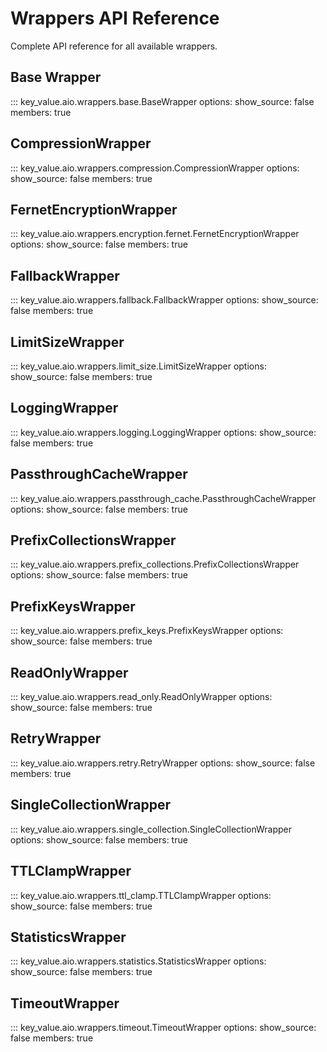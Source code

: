 # Wrappers API Reference

Complete API reference for all available wrappers.

## Base Wrapper

::: key_value.aio.wrappers.base.BaseWrapper
    options:
      show_source: false
      members: true

## CompressionWrapper

::: key_value.aio.wrappers.compression.CompressionWrapper
    options:
      show_source: false
      members: true

## FernetEncryptionWrapper

::: key_value.aio.wrappers.encryption.fernet.FernetEncryptionWrapper
    options:
      show_source: false
      members: true

## FallbackWrapper

::: key_value.aio.wrappers.fallback.FallbackWrapper
    options:
      show_source: false
      members: true

## LimitSizeWrapper

::: key_value.aio.wrappers.limit_size.LimitSizeWrapper
    options:
      show_source: false
      members: true

## LoggingWrapper

::: key_value.aio.wrappers.logging.LoggingWrapper
    options:
      show_source: false
      members: true

## PassthroughCacheWrapper

::: key_value.aio.wrappers.passthrough_cache.PassthroughCacheWrapper
    options:
      show_source: false
      members: true

## PrefixCollectionsWrapper

::: key_value.aio.wrappers.prefix_collections.PrefixCollectionsWrapper
    options:
      show_source: false
      members: true

## PrefixKeysWrapper

::: key_value.aio.wrappers.prefix_keys.PrefixKeysWrapper
    options:
      show_source: false
      members: true

## ReadOnlyWrapper

::: key_value.aio.wrappers.read_only.ReadOnlyWrapper
    options:
      show_source: false
      members: true

## RetryWrapper

::: key_value.aio.wrappers.retry.RetryWrapper
    options:
      show_source: false
      members: true

## SingleCollectionWrapper

::: key_value.aio.wrappers.single_collection.SingleCollectionWrapper
    options:
      show_source: false
      members: true

## TTLClampWrapper

::: key_value.aio.wrappers.ttl_clamp.TTLClampWrapper
    options:
      show_source: false
      members: true

## StatisticsWrapper

::: key_value.aio.wrappers.statistics.StatisticsWrapper
    options:
      show_source: false
      members: true

## TimeoutWrapper

::: key_value.aio.wrappers.timeout.TimeoutWrapper
    options:
      show_source: false
      members: true
